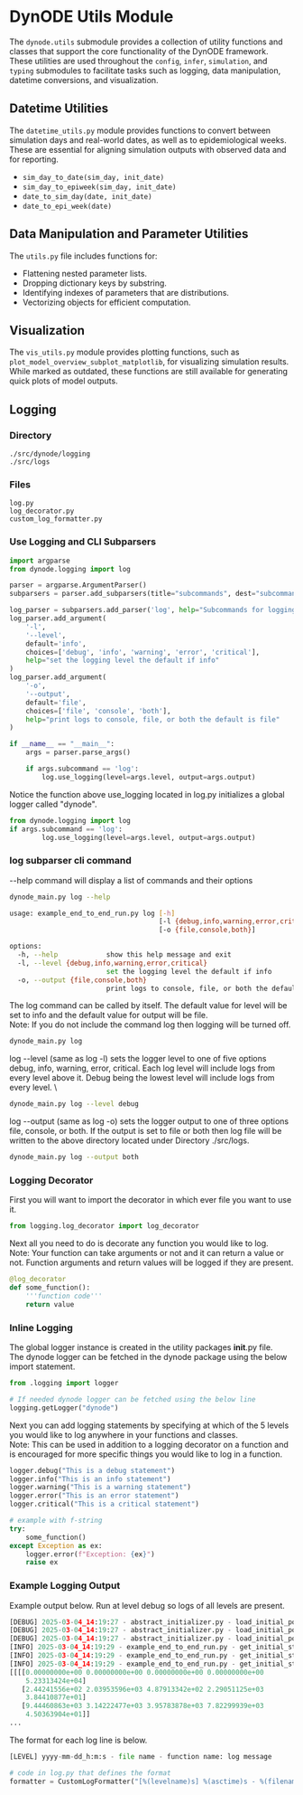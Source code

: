 # DynODE Utils Module

The `dynode.utils` submodule provides a collection of utility functions and classes that support the core functionality of the DynODE framework. These utilities are used throughout the `config`, `infer`, `simulation`, and `typing` submodules to facilitate tasks such as logging, data manipulation, datetime conversions, and visualization.

## Datetime Utilities

The `datetime_utils.py` module provides functions to convert between simulation days and real-world dates, as well as to epidemiological weeks. These are essential for aligning simulation outputs with observed data and for reporting.

- `sim_day_to_date(sim_day, init_date)`
- `sim_day_to_epiweek(sim_day, init_date)`
- `date_to_sim_day(date, init_date)`
- `date_to_epi_week(date)`


## Data Manipulation and Parameter Utilities

The `utils.py` file includes functions for:

- Flattening nested parameter lists.
- Dropping dictionary keys by substring.
- Identifying indexes of parameters that are distributions.
- Vectorizing objects for efficient computation.


## Visualization

The `vis_utils.py` module provides plotting functions, such as `plot_model_overview_subplot_matplotlib`, for visualizing simulation results. While marked as outdated, these functions are still available for generating quick plots of model outputs.

## Logging

### Directory
```
./src/dynode/logging
./src/logs
```
### Files
```
log.py
log_decorator.py
custom_log_formatter.py
```
###  Use Logging and CLI Subparsers
```python
import argparse
from dynode.logging import log

parser = argparse.ArgumentParser()
subparsers = parser.add_subparsers(title="subcommands", dest="subcommand")

log_parser = subparsers.add_parser('log', help="Subcommands for logging")
log_parser.add_argument(
    '-l',
    '--level',
    default='info',
    choices=['debug', 'info', 'warning', 'error', 'critical'],
    help="set the logging level the default if info"
)
log_parser.add_argument(
    '-o',
    '--output',
    default='file',
    choices=['file', 'console', 'both'],
    help="print logs to console, file, or both the default is file"
)

if __name__ == "__main__":
    args = parser.parse_args()

    if args.subcommand == 'log':
        log.use_logging(level=args.level, output=args.output)
```

Notice the function above use_logging located in log.py initializes a global logger called "dynode".
```python
from dynode.logging import log
if args.subcommand == 'log':
        log.use_logging(level=args.level, output=args.output)
```
### log subparser cli command
--help command will display a list of commands and their options
```bash
dynode_main.py log --help

usage: example_end_to_end_run.py log [-h]
                                     [-l {debug,info,warning,error,critical}]
                                     [-o {file,console,both}]

options:
  -h, --help            show this help message and exit
  -l, --level {debug,info,warning,error,critical}
                        set the logging level the default if info
  -o, --output {file,console,both}
                        print logs to console, file, or both the default is file
```
The log command can be called by itself. The default value for level will be set to info and the default value for output will be file. \
Note: If you do not include the command log then logging will be turned off.
```bash
dynode_main.py log
```
log --level (same as log -l) sets the logger level to one of five options debug, info, warning, error, critical.
Each log level will include logs from every level above it. Debug being the lowest level will include logs from every level. \
```bash
dynode_main.py log --level debug
```
log --output (same as log -o) sets the logger output to one of three options file, console, or both. If the output is set to file or both
then log file will be written to the above directory located under Directory ./src/logs.
```bash
dynode_main.py log --output both
```

### Logging Decorator
First you will want to import the decorator in which ever file you want to use it.

```python
from logging.log_decorator import log_decorator
```
Next all you need to do is decorate any function you would like to log. \
Note: Your function can take arguments or not and it can return a value or not. Function arguments and return values will be logged if they are present.
```python
@log_decorator
def some_function():
    '''function code'''
    return value
```
### Inline Logging
The global logger instance is created in the utility packages __init__.py file. \
The dynode logger can be fetched in the dynode package using the below import statement.
```python
from .logging import logger

# If needed dynode logger can be fetched using the below line
logging.getLogger("dynode")
```
Next you can add logging statements by specifying at which of the 5 levels you would like to log anywhere in your functions and classes. \
Note: This can be used in addition to a logging decorator on a function and is encouraged for more specific things you would like to log in a function.
```python
logger.debug("This is a debug statement")
logger.info("This is an info statement")
logger.warning("This is a warning statement")
logger.error("This is an error statement")
logger.critical("This is a critical statement")

# example with f-string
try:
    some_function()
except Exception as ex:
    logger.error(f"Exception: {ex}")
    raise ex
```

### Example Logging Output
Example output below. Run at level debug so logs of all levels are present.
```python
[DEBUG] 2025-03-04_14:19:27 - abstract_initializer.py - load_initial_population_fractions: Creating populations_path based on DEMOGRAPHIC_DATA_PATH in config.
[DEBUG] 2025-03-04_14:19:27 - abstract_initializer.py - load_initial_population_fractions: Set populations path as examples/data/demographic-data/population_rescaled_age_distributions/.
[DEBUG] 2025-03-04_14:19:27 - abstract_initializer.py - load_initial_population_fractions: Returning values from utils.load_age_demographics()
[INFO] 2025-03-04_14:19:29 - example_end_to_end_run.py - get_initial_state: Arguments:  - Begin function
[INFO] 2025-03-04_14:19:29 - example_end_to_end_run.py - get_initial_state: Execution Time: 0:00:00.000240
[INFO] 2025-03-04_14:19:29 - example_end_to_end_run.py - get_initial_state: Returned: - End function
[[[[0.00000000e+00 0.00000000e+00 0.00000000e+00 0.00000000e+00
    5.23313424e+04]
   [2.44241556e+02 2.03953596e+03 4.87913342e+02 2.29051125e+03
    3.84410877e+01]
   [9.44460863e+03 3.14222477e+03 3.95783878e+03 7.82299939e+03
    4.50363904e+01]]
...
```
The format for each log line is below.
```python
[LEVEL] yyyy-mm-dd_h:m:s - file name - function name: log message

# code in log.py that defines the format
formatter = CustomLogFormatter("[%(levelname)s] %(asctime)s - %(filename)s - %(funcName)s: %(message)s", datefmt="%Y-%m-%d_%H:%M:%S")
```
